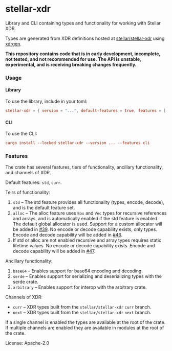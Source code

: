 # stellar-xdr

Library and CLI containing types and functionality for working with Stellar
XDR.

Types are generated from XDR definitions hosted at [stellar/stellar-xdr]
using [xdrgen].

**This repository contains code that is in early development, incomplete,
not tested, and not recommended for use. The API is unstable, experimental,
and is receiving breaking changes frequently.**

[stellar/stellar-xdr]: https://github.com/stellar/stellar-xdr
[xdrgen]: https://github.com/stellar/xdrgen

### Usage

#### Library
To use the library, include in your toml:

```toml
stellar-xdr = { version = "...", default-features = true, features = [...] }
```

#### CLI

To use the CLI:

```toml
cargo install --locked stellar-xdr --version ... --features cli
```

### Features

The crate has several features, tiers of functionality, ancillary
functionality, and channels of XDR.

Default features: `std`, `curr`.

Teirs of functionality:

1. `std` – The std feature provides all functionality (types, encode,
decode), and is the default feature set.
2. `alloc` – The alloc feature uses `Box` and `Vec` types for recursive
references and arrays, and is automatically enabled if the std feature is
enabled. The default global allocator is used. Support for a custom
allocator will be added in [#39]. No encode or decode capability exists,
only types. Encode and decode capability will be added in [#46].
3. If std or alloc are not enabled recursive and array types requires static
lifetime values. No encode or decode capability exists. Encode and decode
capability will be added in [#47].

[#39]: https://github.com/stellar/rs-stellar-xdr/issues/39
[#46]: https://github.com/stellar/rs-stellar-xdr/issues/46
[#47]: https://github.com/stellar/rs-stellar-xdr/issues/47

Ancillary functionality:

1. `base64` – Enables support for base64 encoding and decoding.
2. `serde` – Enables support for serializing and deserializing types with
the serde crate.
3. `arbitrary` – Enables support for interop with the arbitrary crate.

Channels of XDR:

- `curr` – XDR types built from the `stellar/stellar-xdr` `curr` branch.
- `next` – XDR types built from the `stellar/stellar-xdr` `next` branch.

If a single channel is enabled the types are available at the root of the
crate. If multiple channels are enabled they are available in modules at
the root of the crate.

License: Apache-2.0
